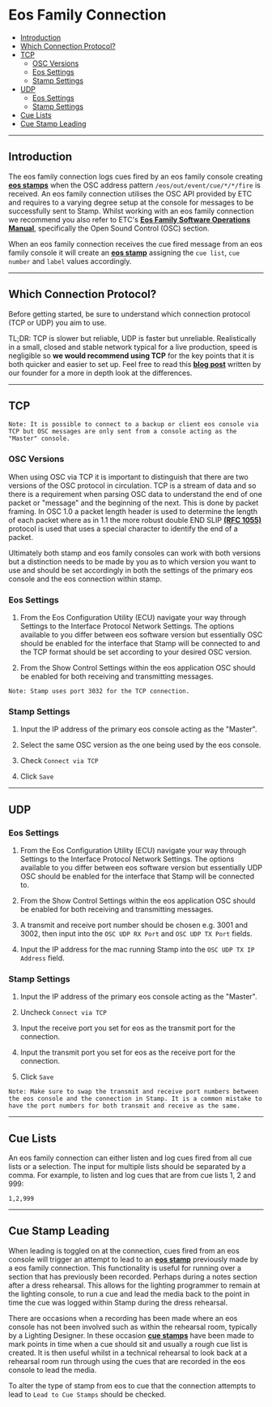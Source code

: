 # Eos Family Connection

- [Introduction](#eos-introduction)
- [Which Connection Protocol?](#tcp-or-udp)
- [TCP](#eos-tcp)
    - [OSC Versions](#tcp-osc-versions)
    - [Eos Settings](#tcp-eos-settings)
    - [Stamp Settings](#tcp-stamp-settings)
- [UDP](#eos-udp)
    - [Eos Settings](#udp-eos-settings)
    - [Stamp Settings](#udp-stamp-settings)
- [Cue Lists](#eos-cue-lists)
- [Cue Stamp Leading](#eos-leading)
    
---
<a name="eos-introduction"></a>
## Introduction

The eos family connection logs cues fired by an eos family console creating <a href="/docs/type"><b>eos stamps</b></a> when the OSC address pattern `/eos/out/event/cue/*/*/fire` is received. An eos family connection utilises the OSC API provided by ETC and requires to a varying degree setup at the console for messages to be successfully sent to Stamp. Whilst working with an eos family connection we recommend you also refer to ETC's <a href="https://www.etcconnect.com/Products/Consoles/Eos-Family/"><b>Eos Family Software Operations Manual</b></a>, specifically the Open Sound Control (OSC) section.

When an eos family connection receives the cue fired message from an eos family console it will create an <a href="/docs/type"><b>eos stamp</b></a> assigning the `cue list`, `cue number` and `label` values accordingly.

---
<a name="tcp-or-udp"></a>
## Which Connection Protocol?
Before getting started, be sure to understand which connection protocol (TCP or UDP) you aim to use.

TL;DR: TCP is slower but reliable, UDP is faster but unreliable. Realistically in a small, closed and stable network typical for a live production, speed is negligible so **we would recommend using TCP** for the key points that it is both quicker and easier to set up. Feel free to read this <a href="https://blog.etcconnect.com/2018/01/exploring-the-network-the-postman/"><b>blog post</b></a> written by our founder for a more in depth look at the differences.

---
<a name="eos-tcp"></a>
## TCP

```note
Note: It is possible to connect to a backup or client eos console via TCP but OSC messages are only sent from a console acting as the "Master" console.
```

<a name="tcp-osc-versions"></a>
### OSC Versions

When using OSC via TCP it is important to distinguish that there are two versions of the OSC protocol in circulation. TCP is a stream of data and so there is a requirement when parsing OSC data to understand the end of one packet or "message" and the beginning of the next. This is done by packet framing. In OSC 1.0 a packet length header is used to determine the length of each packet where as in 1.1 the more robust double END SLIP <a href="https://tools.ietf.org/rfc/rfc1055.txt"><b>(RFC 1055)</b></a> protocol is used that uses a special character to identify the end of a packet.

Ultimately both stamp and eos family consoles can work with both versions but a distinction needs to be made by you as to which version you want to use and should be set accordingly in both the settings of the primary eos console and the eos connection within stamp.

<a name="tcp-eos-settings"></a>
### Eos Settings
1. From the Eos Configuration Utility (ECU) navigate your way through Settings to the Interface Protocol Network Settings. The options available to you differ between eos software version but essentially OSC should be enabled for the interface that Stamp will be connected to and the TCP format should be set according to your desired OSC version.

2. From the Show Control Settings within the eos application OSC should be enabled for both receiving and transmitting messages.

```note
Note: Stamp uses port 3032 for the TCP connection.
```

<a name="tcp-stamp-settings"></a>
### Stamp Settings
1. Input the IP address of the primary eos console acting as the "Master". 

2. Select the same OSC version as the one being used by the eos console. 

3. Check `Connect via TCP`

4. Click `Save`

---
<a name="eos-udp"></a>
## UDP

<a name="udp-eos-settings"></a>
### Eos Settings

1. From the Eos Configuration Utility (ECU) navigate your way through Settings to the Interface Protocol Network Settings. The options available to you differ between eos software version but essentially UDP OSC should be enabled for the interface that Stamp will be connected to. 

2. From the Show Control Settings within the eos application OSC should be enabled for both receiving and transmitting messages.

3. A transmit and receive port number should be chosen e.g. 3001 and 3002, then input into the `OSC UDP RX Port` and `OSC UDP TX Port` fields.

4. Input the IP address for the mac running Stamp into the `OSC UDP TX IP Address` field.

<a name="udp-stamp-settings"></a>
### Stamp Settings

1. Input the IP address of the primary eos console acting as the "Master". 

2. Uncheck `Connect via TCP`

3. Input the receive port you set for eos as the transmit port for the connection.

4. Input the transmit port you set for eos as the receive port for the connection. 

4. Click `Save`

```note
Note: Make sure to swap the transmit and receive port numbers between the eos console and the connection in Stamp. It is a common mistake to have the port numbers for both transmit and receive as the same.
```

---
<a name="eos-cue-lists"></a>
## Cue Lists
An eos family connection can either listen and log cues fired from all cue lists or a selection. The input for multiple lists should be separated by a comma.
For example, to listen and log cues that are from cue lists 1, 2 and 999:
```stamp
1,2,999
```  

---
<a name="eos-leading"></a>
## Cue Stamp Leading
When leading is toggled on at the connection, cues fired from an eos console will trigger an attempt to lead to an <a href="/docs/type"><b>eos stamp</b></a> previously made by a eos family connection. This functionality is useful for running over a section that has previously been recorded. Perhaps during a notes section after a dress rehearsal. This allows for the lighting programmer to remain at the lighting console, to run a cue and lead the media back to the point in time the cue was logged within Stamp during the dress rehearsal. 

There are occasions when a recording has been made where an eos console has not been involved such as within the rehearsal room, typically by a Lighting Designer. In these occasion <a href="/docs/type"><b>cue stamps</b></a> have been made to mark points in time when a cue should sit and usually a rough cue list is created. It is then useful whilst in a technical rehearsal to look back at a rehearsal room run through using the cues that are recorded in the eos console to lead the media.

To alter the type of stamp from eos to cue that the connection attempts to lead to `Lead to Cue Stamps` should be checked.
